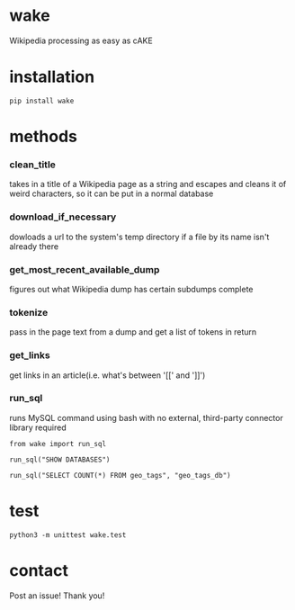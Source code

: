 # wake
Wikipedia processing as easy as cAKE

# installation
```
pip install wake
```

# methods
### clean_title
takes in a title of a Wikipedia page as a string and escapes and cleans it of weird characters, so it can be put in a normal database

### download_if_necessary
dowloads a url to the system's temp directory if a file by its name isn't already there

### get_most_recent_available_dump
figures out what Wikipedia dump has certain subdumps complete

### tokenize
pass in the page text from a dump and get a list of tokens in return

### get_links
get links in an article(i.e. what's between '[[' and ']]')

### run_sql
runs MySQL command using bash with no external, third-party connector library required
```
from wake import run_sql

run_sql("SHOW DATABASES")

run_sql("SELECT COUNT(*) FROM geo_tags", "geo_tags_db")
```

# test
```
python3 -m unittest wake.test
```

# contact
Post an issue! Thank you!
